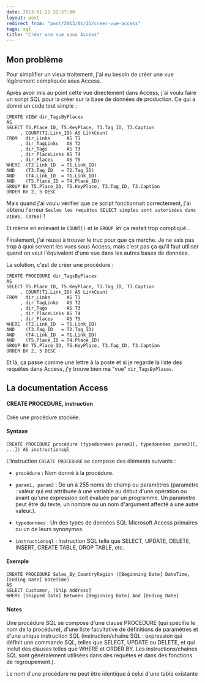 ```yaml
---
date: 2013-01-21 22:57:00
layout: post
redirect_from: "post/2013/01/21/creer-vue-access"
tags: sql
title: "Créer une vue sous Access"
---
```


## Mon problème

Pour simplifier un vieux traitement, j'ai eu besoin de créer une vue
légèrement compliquée sous Access.

Après avoir mis au point cette vue directement dans Access, j'ai voulu faire
un script SQL pour la créer sur la base de données de production. Ce qui a
donné un code tout simple :

```
CREATE VIEW dir_TagsByPlaces
AS
SELECT T5.Place_ID, T5.KeyPlace, T3.Tag_ID, T3.Caption
     , COUNT(T1.Link_ID) AS LinkCount
FROM   dir_Links      AS T1
     , dir_TagLinks   AS T2
     , dir_Tags       AS T3
     , dir_PlaceLinks AS T4
     , dir_Places     AS T5
WHERE  (T2.Link_ID  = T1.Link_ID)
AND    (T3.Tag_ID   = T2.Tag_ID)
AND    (T4.Link_ID  = T1.Link_ID)
AND    (T5.Place_ID = T4.Place_ID)
GROUP BY T5.Place_ID, T5.KeyPlace, T3.Tag_ID, T3.Caption
ORDER BY 2, 5 DESC
```

Mais quand j'ai voulu vérifier que ce script fonctionnait correctement, j'ai
obtenu l'erreur `Seules les requêtes SELECT simples sont autorisées dans
VIEWS. (3766)` !

Et même en enlevant le `COUNT()` et le `GROUP BY` ça
restait trop compliqué...

Finalement, j'ai réussi à trouver le truc pour que ça marche. Je ne sais pas
trop à quoi servent les vues sous Access, mais c'est pas ça qu'il faut utiliser
quand on veut l'équivalent d'une vue dans les autres bases de données.

La solution, c'est de créer une procédure :

```
CREATE PROCEDURE dir_TagsByPlaces
AS
SELECT T5.Place_ID, T5.KeyPlace, T3.Tag_ID, T3.Caption
     , COUNT(T1.Link_ID) AS LinkCount
FROM   dir_Links      AS T1
     , dir_TagLinks   AS T2
     , dir_Tags       AS T3
     , dir_PlaceLinks AS T4
     , dir_Places     AS T5
WHERE  (T2.Link_ID  = T1.Link_ID)
AND    (T3.Tag_ID   = T2.Tag_ID)
AND    (T4.Link_ID  = T1.Link_ID)
AND    (T5.Place_ID = T4.Place_ID)
GROUP BY T5.Place_ID, T5.KeyPlace, T3.Tag_ID, T3.Caption
ORDER BY 2, 5 DESC
```

Et là, ça passe comme une lettre à la poste et si je regarde la liste des
requêtes dans Access, j'y trouve bien ma "vue"
`dir_TagsByPlaces`.

## La documentation Access

#### CREATE PROCEDURE, instruction

Crée une procédure stockée.

#### Syntaxe

```
CREATE PROCEDURE procédure (typedonnées param1[, typedonnées param2][, ...]) AS instructionsql
```

L'instruction `CREATE PROCEDURE` se compose des éléments
suivants :

* `procédure` : Nom donné à la procédure.

* `param1, param2` : De un à 255 noms de champ ou paramètres
(paramètre : valeur qui est attribuée à une variable au début d'une
opération ou avant qu'une expression soit évaluée par un programme. Un
paramètre peut être du texte, un nombre ou un nom d'argument affecté à une
autre valeur.).

* `typedonnées` : Un des types de données SQL Microsoft
Access primaires ou un de leurs synonymes.

* `instructionsql` : Instruction SQL telle que SELECT,
UPDATE, DELETE, INSERT, CREATE TABLE, DROP TABLE, etc.

#### Exemple

```
CREATE PROCEDURE Sales_By_CountryRegion ([Beginning Date] DateTime, [Ending Date] DateTime)
AS
SELECT Customer, [Ship Address]
WHERE [Shipped Date] Between [Beginning Date] And [Ending Date]
```

#### Notes

Une procédure SQL se compose d'une clause PROCEDURE (qui spécifie le nom de
la procédure), d'une liste facultative de définitions de paramètres et d'une
unique instruction SQL (instruction/chaîne SQL : expression qui définit
une commande SQL, telles que SELECT, UPDATE ou DELETE, et qui inclut des
clauses telles que WHERE et ORDER BY. Les instructions/chaînes SQL sont
généralement utilisées dans des requêtes et dans des fonctions de
regroupement.).

Le nom d'une procédure ne peut être identique à celui d'une table
existante
